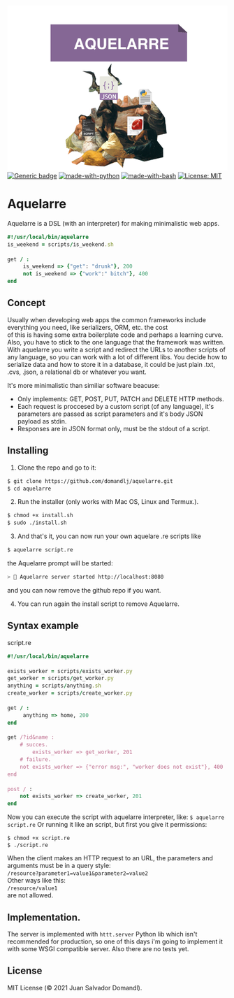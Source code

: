 ![aquelarre](aquelarre.png "icon")
[![Generic badge](https://img.shields.io/badge/Progress-Early%20Development-Orange.svg)](https://shields.io/)
[![made-with-python](https://img.shields.io/badge/Made%20with-Python-1f425f.svg)](https://www.python.org/)
[![made-with-bash](https://img.shields.io/badge/Made%20with-Bash-1f425f.svg)](https://www.gnu.org/software/bash/)
[![License: MIT](https://img.shields.io/badge/License-MIT-yellow.svg)](https://opensource.org/licenses/MIT)

# Aquelarre

Aquelarre is a DSL (with an interpreter) for making minimalistic web apps. 
```ruby
#!/usr/local/bin/aquelarre
is_weekend = scripts/is_weekend.sh 

get / : 
     is_weekend => {"get": "drunk"}, 200
     not is_weekend => {"work":" bitch"}, 400
end
```
## Concept 
Usually when developing web apps the common frameworks include everything you need, like serializers, ORM, etc. the cost  
of this is having some extra boilerplate code and perhaps a learning curve. Also, you have to stick to the one language that 
the framework was written.  
With aquelarre you write a script and redirect the URLs to another scripts of any language, so you can work with a lot of different 
libs. You decide how to serialize data and how to store it in a database, it could be just plain .txt, .cvs, .json, a relational db or whatever you want.  

It's more minimalistic 
than similiar software beacuse:

* Only implements: GET, POST, PUT, PATCH and DELETE HTTP methods.
* Each request is proccesed by a custom script (of any language), it's 
parameters are passed as script parameters and it's body JSON payload as stdin.
* Responses are in JSON format only, must be the stdout of a script.

## Installing
1. Clone the repo and go to it: 
```sh
$ git clone https://github.com/domandlj/aquelarre.git 
$ cd aquelarre
```
2. Run the installer (only works with Mac OS, Linux and Termux.).
```sh
$ chmod +x install.sh
$ sudo ./install.sh
``` 

3. And that's it, you can now run your own aquelare .re scripts like
```sh
$ aquelarre script.re
```
the Aquelarre prompt will be started:
```sh
> 🐐 Aquelarre server started http://localhost:8080

```
and you can now remove the github repo if you want. 

4. You can run again the install script to remove Aquelarre. 

## Syntax example
script.re
```ruby
#!/usr/local/bin/aquelarre

exists_worker = scripts/exists_worker.py
get_worker = scripts/get_worker.py
anything = scripts/anything.sh
create_worker = scripts/create_worker.py

get / : 
     anything => home, 200 
end

get /?id&name :
    # succes.
        exists_worker => get_worker, 201 
    # failure.
	not exists_worker => {"error msg:", "worker does not exist"}, 400
end

post / : 
	not exists_worker => create_worker, 201
end
```
Now you can execute the script with aquelarre interpreter, like:
`$ aquelarre script.re`
Or running it like an script, but first you give it permissions:  
```
$ chmod +x script.re  
$ ./script.re  
```
When the client makes an HTTP request to an URL, the parameters and arguments must be in a query style:  
`/resource?parameter1=value1&parameter2=value2`   
Other ways like this:    
`/resource/value1`   
are not allowed.   


## Implementation.
The server is implemented with `httt.server` Python lib which isn't recommended for production, so one of this days 
i'm going to implement it with some WSGI compatible server.
Also there are no tests yet.

## License
MIT License (© 2021 Juan Salvador Domandl).

